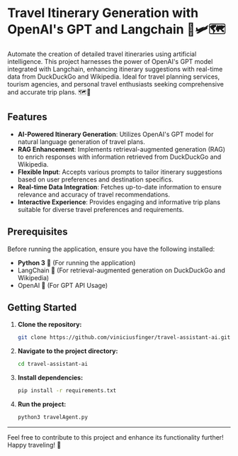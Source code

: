 # Travel Itinerary Generation with OpenAI's GPT and Langchain 🦜🛩️🗺️

Automate the creation of detailed travel itineraries using artificial intelligence. This project harnesses the power of OpenAI's GPT model integrated with Langchain, enhancing itinerary suggestions with real-time data from DuckDuckGo and Wikipedia. Ideal for travel planning services, tourism agencies, and personal travel enthusiasts seeking comprehensive and accurate trip plans. 🗺️🧳

## Features

- **AI-Powered Itinerary Generation**: Utilizes OpenAI's GPT model for natural language generation of travel plans.
- **RAG Enhancement**: Implements retrieval-augmented generation (RAG) to enrich responses with information retrieved from DuckDuckGo and Wikipedia.
- **Flexible Input**: Accepts various prompts to tailor itinerary suggestions based on user preferences and destination specifics.
- **Real-time Data Integration**: Fetches up-to-date information to ensure relevance and accuracy of travel recommendations.
- **Interactive Experience**: Provides engaging and informative trip plans suitable for diverse travel preferences and requirements.

## Prerequisites

Before running the application, ensure you have the following installed:

- **Python 3** 🐍 (For running the application)
- LangChain 🦜 (For retrieval-augmented generation on DuckDuckGo and Wikipedia)
- OpenAI 🤖 (For GPT API Usage)

## Getting Started

1. **Clone the repository:**
   ```bash
   git clone https://github.com/viniciusfinger/travel-assistant-ai.git
   ```

2. **Navigate to the project directory:**
   ```bash
   cd travel-assistant-ai
   ```

3. **Install dependencies:**
   ```bash
   pip install -r requirements.txt
   ```

4. **Run the project:**
   ```bash
   python3 travelAgent.py
   ```
---

Feel free to contribute to this project and enhance its functionality further! Happy traveling! 🛫

